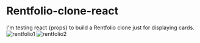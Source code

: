 # Rentfolio-clone-react
I'm testing react {props} to build a Rentfolio clone just for displaying cards.
![rentfolio1](https://github.com/Sam-mx/Rentfolio-clone-react/assets/146705452/5cd950e0-c8cb-4987-8def-f92c8ecf2d42)
![rentfolio2](https://github.com/Sam-mx/Rentfolio-clone-react/assets/146705452/1544a992-fdb8-45b0-9a44-50a622e6b055)
